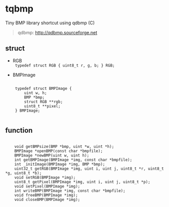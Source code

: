 # tqbmp
Tiny BMP library shortcut using qdbmp (C)
> qdbmp: http://qdbmp.sourceforge.net

## struct
 * RGB  
	<code>
	typedef struct RGB {
		uint8_t r, g, b;
	} RGB;
	</code>
	
 * BMPImage  
	<pre><code>
	typedef struct BMPImage {
		uint w, h;
		BMP *bmp;
		struct RGB **rgb;
		uint8_t **pixel;
	} BMPImage;
	</code></pre>
	
	

## function
<code>
	void getBMPsize(BMP *bmp, uint *w, uint *h);
	BMPImage *openBMP(const char *bmpfile);
	BMPImage *newBMP(uint w, uint h);
	int getBMPImage(BMPImage *img, const char *bmpfile);
	int _initImage(BMPImage *img, BMP *bmp);
	uint32_t getRGB(BMPImage *img, uint i, uint j, uint8_t *r, uint8_t *g, uint8_t *b);
	void setRGB(BMPImage *img);
	uint8_t getPixel(BMPImage *img, uint i, uint j, uint8_t *p);
	void setPixel(BMPImage *img);
	int writeBMP(BMPImage *img, const char *bmpfile);
	void freeBMP(BMPImage *img);
	void closeBMP(BMPImage *img);
</code>